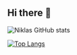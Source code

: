 ## Hi there 👋
![Niklas GitHub stats](https://github-readme-stats.vercel.app/api?username=NiklasJavier&show_icons=true&theme=calm_pink&rank_icon=github)

[![Top Langs](https://github-readme-stats.vercel.app/api/top-langs/?username=NiklasJavier&layout=pie)](https://github.com/anuraghazra/github-readme-stats)

<!--
**NiklasJavier/NiklasJavier** is a ✨ _special_ ✨ repository because its `README.md` (this file) appears on your GitHub profile.

Here are some ideas to get you started:

- 🔭 I’m currently working on ...
- 🌱 I’m currently learning ...
- 👯 I’m looking to collaborate on ...
- 🤔 I’m looking for help with ...
- 💬 Ask me about ...
- 📫 How to reach me: ...
- 😄 Pronouns: ...
- ⚡ Fun fact: ...
-->
